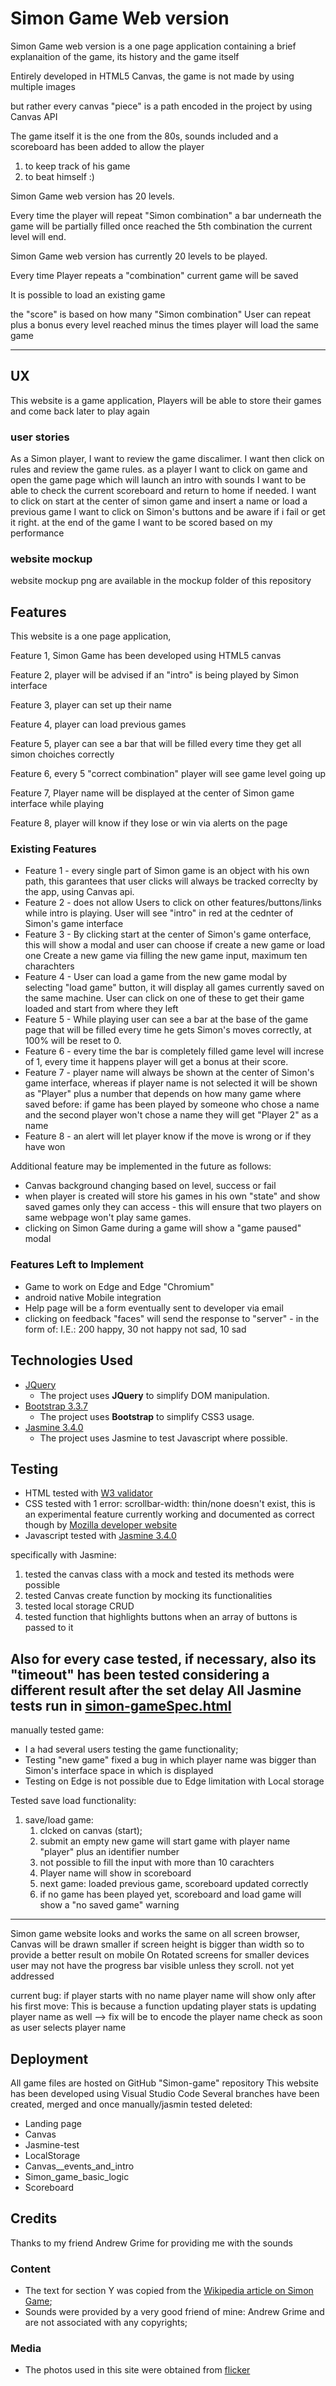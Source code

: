 # Simon Game Web version

Simon Game web version is a one page application containing a brief explanaition of the game, its history and the game itself

Entirely developed in HTML5 Canvas, the game is not made by using multiple images 

but rather every canvas "piece" is a path encoded in the project by using Canvas API

The game itself it is the one from the 80s, sounds included and a scoreboard has been added to allow the player

1) to keep track of his game
2) to beat himself :)

Simon Game web version has 20 levels.

Every time the player will repeat "Simon combination" a bar underneath the game will be partially filled 
once reached the 5th combination the current level will end.

Simon Game web version has currently 20 levels to be played. 

Every time Player repeats a "combination" current game will be saved

It is possible to load an existing game 

the "score" is based on how many "Simon combination" 
User can repeat plus a bonus every level reached minus the times player will load the same game

 ----------------------------------
## UX
 
This website is a game application, Players will be able to store their games and come back later to play again

### user stories

As a Simon player, I want to review the game discalimer.
I want then click on rules and review the game rules.
as a player I want to click on game and open the game page which will launch an intro with sounds
I want to be able to check the current scoreboard and return to home if needed.
I want to click on start at the center of simon game and insert a name or load a previous game
I want to click on Simon's buttons and be aware if i fail or get it right.
at the end of the game I want to be scored based on my performance 

### website mockup
website mockup png are available in the mockup folder of this repository

## Features

This website is a one page application, 

Feature 1, Simon Game has been developed using HTML5 canvas

Feature 2, player will be advised if an "intro" is being played by Simon interface

Feature 3, player can set up their name 

Feature 4, player can load previous games 

Feature 5, player can see a bar that will be filled every time they get all simon choiches correctly

Feature 6, every 5 "correct combination" player will see game level going up

Feature 7, Player name will be displayed at the center of Simon game interface while playing

Feature 8, player will know if they lose or win via alerts on the page

### Existing Features

- Feature 1 - every single part of Simon game is an object with his own path, this garantees that user clicks will always be                    tracked correclty by the app, using Canvas api.
- Feature 2 - does not allow Users to click on other features/buttons/links while intro is playing.
              User will see "intro" in red at the cednter of Simon's game interface  
- Feature 3 - By clicking start at the center of Simon's game onterface, this will show a modal and user can choose if create a                 new game or load one
              Create a new game via filling the new game input, maximum ten charachters
- Feature 4 - User can load a game from the new game modal by selecting "load game" button, it will display all games currently                 saved on the same machine. User can click on one of these to get their game loaded and start from where they left
- Feature 5 - While playing user can see a bar at the base of the game page that will be filled every time he gets Simon's moves                correctly, at 100% will be reset to 0.
- Feature 6 - every time the bar is completely filled game level will increse of 1, every time it happens player will get a bonus               at their score.
- Feature 7 - player name will always be shown at the center of Simon's game interface, whereas if player name is not selected it               will be shown as "Player" plus a number that depends on how many game where saved before: if game has been played                 by someone who chose a name and the second player won't chose a name they will get "Player 2" as a name
- Feature 8 - an alert will let player know if the move is wrong or if they have won

Additional feature may be implemented in the future as follows:
 
- Canvas background changing based on level, success or fail
- when player is created will store his games in his own "state" and show saved games only they can access - this will ensure       that two players on same webpage won't play same games.
- clicking on Simon Game during a game will show a "game paused" modal 


### Features Left to Implement
- Game to work on Edge and Edge "Chromium" 
- android native Mobile integration
- Help page will be a form eventually sent to developer via email
- clicking on feedback "faces" will send the response to "server" - in the form of: I.E.: 200 happy, 30 not happy not sad, 10 sad

## Technologies Used


- [JQuery](https://jquery.com)
    - The project uses **JQuery** to simplify DOM manipulation.
- [Bootstrap 3.3.7](https://getbootstrap.com/docs/3.3/getting-started/)
    - The project uses **Bootstrap** to simplify CSS3 usage.
- [Jasmine 3.4.0](https://jasmine.github.io/pages/docs_home.html)
    - The project uses Jasmine to test Javascript where possible.

## Testing

- HTML tested with [W3 validator](https://validator.w3.org)
- CSS tested with 
    1 error: scrollbar-width: thin/none doesn't exist, this is an experimental feature currently working and documented as correct though by [Mozilla developer website](https://developer.mozilla.org/en-US/docs/Web/CSS/scrollbar-width)
- Javascript tested with [Jasmine 3.4.0](https://jasmine.github.io/pages/docs_home.html)

specifically with Jasmine: 
1) tested the canvas class with a mock and tested its methods were possible
2) tested Canvas create function by mocking its functionalities
3) tested local storage CRUD
4) tested function that highlights buttons when an array of buttons is passed to it

Also for every case tested, if necessary, also its "timeout" has been tested considering a different result after the set delay
All Jasmine tests run in [simon-gameSpec.html](https://salvatorefiengo.github.io/simon-game/assets/tests/simon-gameSpec.html)
-------------------------------------------------------------------------------------------------------

manually tested game: 

- I a had several users testing the game functionality;
- Testing "new game" fixed a bug in which player name was bigger than Simon's interface space in which is displayed
- Testing on Edge is not possible due to Edge limitation with Local storage  

Tested save load functionality:
1. save/load game:
    1. clcked on canvas (start);
    2. submit an empty new game will start game with player name "player" plus an identifier number
    3. not possible to fill the input with more than 10 carachters 
    4. Player name will show in scoreboard
    5. next game: loaded previous game, scoreboard updated correctly
    6. if no game has been played yet, scoreboard and load game will show a "no saved game" warning


---
Simon game website looks and works the same on all screen browser, Canvas will be drawn smaller if screen height is bigger than width so to provide a better result on mobile
On Rotated screens for smaller devices user may not have the progress bar visible unless they scroll. not yet addressed

current bug: if player starts with no name player name will show only after his first move:
This is because a function updating player stats is updating player name as well
--> fix will be to encode the player name check as soon as user selects player name 

## Deployment

All game files are hosted on GitHub "Simon-game" repository
This website has been developed using Visual Studio Code 
Several branches have been created, merged and once manually/jasmin tested deleted:
- Landing page
- Canvas
- Jasmine-test
- LocalStorage
- Canvas__events_and_intro
- Simon_game_basic_logic
- Scoreboard


## Credits
Thanks to my friend Andrew Grime for providing me with the sounds

### Content
- The text for section Y was copied from the [Wikipedia article on Simon Game](https://en.wikipedia.org/wiki/Simon_(game));
- Sounds were provided by a very good friend of mine: Andrew Grime and are not associated with any copyrights;

### Media
- The photos used in this site were obtained from [flicker](https://www.flickr.com/photos/toywhirl/8050771631/in/photostream/)


